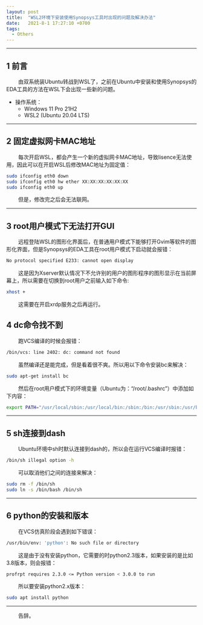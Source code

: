 ```yaml
---
layout: post
title:  "WSL2环境下安装使用Synopsys工具时出现的问题及解决办法"
date:   2021-8-1 17:27:10 +0700
tags:
  - Others
---
```



----

## 1 前言

&#160; &#160; &#160; &#160; 由双系统装Ubuntu转战到WSL了，之前在Ubuntu中安装和使用Synopsys的EDA工具的方法在WSL下会出现一些新的问题。

* 操作系统：
	* Windows 11 Pro 21H2
	* WSL2 (Ubuntu 20.04 LTS)

----


## 2 固定虚拟网卡MAC地址

&#160; &#160; &#160; &#160; 每次开启WSL，都会产生一个新的虚拟网卡MAC地址，导致lisence无法使用，因此可以在开启WSL后修改MAC地址为固定值：

```sh
sudo ifconfig eth0 down
sudo ifconfig eth0 hw ether XX:XX:XX:XX:XX:XX
sudo ifconfig eth0 up
```

&#160; &#160; &#160; &#160; 但是，修改完之后会无法联网。



----

## 3 root用户模式下无法打开GUI


&#160; &#160; &#160; &#160; 远程登陆WSL的图形化界面后，在普通用户模式下能够打开Gvim等软件的图形化界面，但是Synopsys的EDA工具在root用户模式下启动就会报错：

```sh
No protocol specified E233: cannot open display
```

&#160; &#160; &#160; &#160; 这是因为Xserver默认情况下不允许别的用户的图形程序的图形显示在当前屏幕上，所以需要在切换到root用户之前输入如下命令:

```sh
xhost +
```

&#160; &#160; &#160; &#160; 这需要在开启xrdp服务之后再运行。

## 4 dc命令找不到

&#160; &#160; &#160; &#160; 跑VCS编译的时候会报错：

```sh
/bin/vcs: line 2402: dc: command not found
```

&#160; &#160; &#160; &#160; 虽然编译还是能完成，但是看着很不爽。所以用以下命令安装bc来解决：

```sh
sudo apt-get install bc
```

&#160; &#160; &#160; &#160; 然后在root用户模式下的环境变量（Ubuntu为：“/root/.bashrc”）中添加如下内容：

```sh
export PATH="/usr/local/sbin:/usr/local/bin:/sbin:/bin:/usr/sbin:/usr/bin:/root/bin:"$PATH
```

----

## 5 sh连接到dash


&#160; &#160; &#160; &#160; Ubuntu环境中sh时默认连接到dash的，所以会在运行VCS编译时报错：

```sh
/bin/sh illegal option -h
```

&#160; &#160; &#160; &#160; 可以取消他们之间的连接来解决：

```sh
sudo rm -f /bin/sh
sudo ln -s /bin/bash /bin/sh
```

----

## 6 python的安装和版本

&#160; &#160; &#160; &#160; 在VCS仿真阶段会遇到如下错误：

```sh
/usr/bin/env: 'python': No such file or directory
```

&#160; &#160; &#160; &#160; 这是由于没有安装python，它需要的时python2.3版本，如果安装的是比如3.8版本，则会报错：

```sh
profrpt requires 2.3.0 <= Python version < 3.0.0 to run
```

&#160; &#160; &#160; &#160; 所以要安装python2.x版本：

```sh
sudo apt install python
```


----
&#160; &#160; &#160; &#160; 告辞。